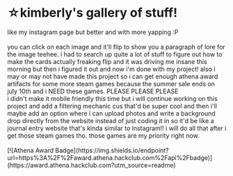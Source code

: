 <h1>☆kimberly's gallery of stuff!</h1>
like my instagram page but better and with more yapping :P
<br>
<br>
you can click on each image and it'll flip to show you a paragraph of lore for the image teehee. i had to search up quite a lot of stuff to figure out 
how to make the cards actually freaking flip and it was driving me insane this morning but then i figured it out and now i'm done with my project! also i may or may not 
have made this project so i can get enough athena award artifacts for some more steam games because the summer sale ends on july 10th and i NEED these games. PLEASE PLEASE PLEASE
<br>
i didn't make it mobile friendly this time but i will continue working on this project and add a filtering mechanic cus that'd be super cool and then i'll maybe add an option where i can upload photos and write a background drop directly from the website instead of just coding it in so it'd be like a journal entry website that's kinda similar to instagram!! i will do all that after i get those steam games tho. those games are my priority right now. 
<br></br>
[![Athena Award Badge](https://img.shields.io/endpoint?url=https%3A%2F%2Faward.athena.hackclub.com%2Fapi%2Fbadge)](https://award.athena.hackclub.com?utm_source=readme)

